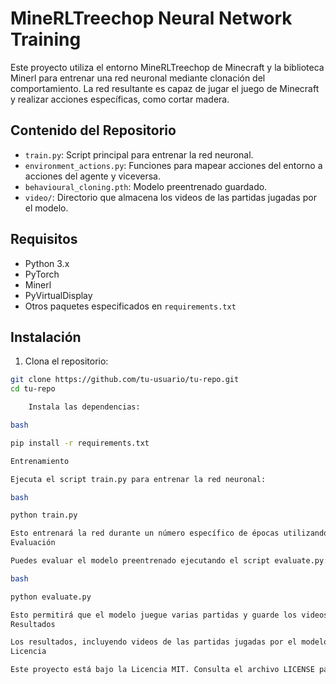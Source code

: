 
# MineRLTreechop Neural Network Training

Este proyecto utiliza el entorno MineRLTreechop de Minecraft y la biblioteca Minerl para entrenar una red neuronal mediante clonación del comportamiento. La red resultante es capaz de jugar el juego de Minecraft y realizar acciones específicas, como cortar madera.

## Contenido del Repositorio

- `train.py`: Script principal para entrenar la red neuronal.
- `environment_actions.py`: Funciones para mapear acciones del entorno a acciones del agente y viceversa.
- `behavioural_cloning.pth`: Modelo preentrenado guardado.
- `video/`: Directorio que almacena los videos de las partidas jugadas por el modelo.

## Requisitos

- Python 3.x
- PyTorch
- Minerl
- PyVirtualDisplay
- Otros paquetes especificados en `requirements.txt`

## Instalación

1. Clona el repositorio:

```bash
git clone https://github.com/tu-usuario/tu-repo.git
cd tu-repo

    Instala las dependencias:

bash

pip install -r requirements.txt

Entrenamiento

Ejecuta el script train.py para entrenar la red neuronal:

bash

python train.py

Esto entrenará la red durante un número específico de épocas utilizando el conjunto de datos MineRLTreechop.
Evaluación

Puedes evaluar el modelo preentrenado ejecutando el script evaluate.py:

bash

python evaluate.py

Esto permitirá que el modelo juegue varias partidas y guarde los videos en el directorio video/.
Resultados

Los resultados, incluyendo videos de las partidas jugadas por el modelo, se encuentran en el directorio video/.
Licencia

Este proyecto está bajo la Licencia MIT. Consulta el archivo LICENSE para más detalles.
